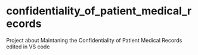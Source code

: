 # confidentiality_of_patient_medical_records
Project about Maintaning the  Confidentiality of Patient Medical Records edited in VS code
